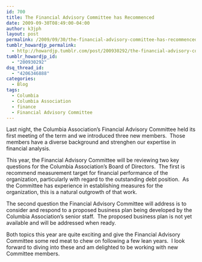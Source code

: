 ```yaml
---
id: 700
title: The Financial Advisory Committee has Recommenced
date: 2009-09-30T08:49:00-04:00
author: k3jph
layout: post
permalink: /2009/09/30/the-financial-advisory-committee-has-recommenced/
tumblr_howardjp_permalink:
  - http://howardjp.tumblr.com/post/200930292/the-financial-advisory-committee-has-recommenced
tumblr_howardjp_id:
  - "200930292"
dsq_thread_id:
  - "4206346888"
categories:
  - Blog
tags:
  - Columbia
  - Columbia Association
  - finance
  - Financial Advisory Committee
---
```

Last night, the Columbia Association’s Financial Advisory Committee held its first meeting of the term and we introduced three new members.  Those members have a diverse background and strenghen our expertise in financial analysis.

This year, the Financial Advisory Committee will be reviewing two key questions for the Columbia Association’s Board of Directors.  The first is recommend measurement target for financial performance of the organization, particularly with regard to the outstanding debt position.  As the Committee has experience in establishing measures for the organization, this is a natural outgrowth of that work.

The second question the Financial Advisory Committee will address is to consider and respond to a proposed business plan being developed by the Columbia Association’s senior staff.  The proposed business plan is not yet available and will be addressed when ready.

Both topics this year are quite exciting and give the Financial Advisory Committee some red meat to chew on following a few lean years.  I look forward to diving into these and am delighted to be working with new Committee members.
